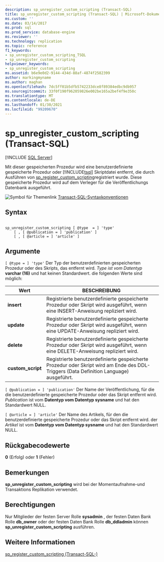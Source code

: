 ```yaml
---
description: sp_unregister_custom_scripting (Transact-SQL)
title: sp_unregister_custom_scripting (Transact-SQL) | Microsoft-Dokumentation
ms.custom: ''
ms.date: 03/14/2017
ms.prod: sql
ms.prod_service: database-engine
ms.reviewer: ''
ms.technology: replication
ms.topic: reference
f1_keywords:
- sp_unregister_custom_scripting_TSQL
- sp_unregister_custom_scripting
helpviewer_keywords:
- sp_unregister_custom_scripting
ms.assetid: b6e9e0d2-9144-434d-88af-4874f2582399
author: markingmyname
ms.author: maghan
ms.openlocfilehash: 7dc5ff01b5dfb5742233dce8f89384edbc9db957
ms.sourcegitcommit: 33f0f190f962059826e002be165a2bef4f9e350c
ms.translationtype: MT
ms.contentlocale: de-DE
ms.lasthandoff: 01/30/2021
ms.locfileid: "99209670"
---
```

# <a name="sp_unregister_custom_scripting-transact-sql"></a>sp_unregister_custom_scripting (Transact-SQL)
[!INCLUDE [SQL Server](../../includes/applies-to-version/sqlserver.md)]

  Mit dieser gespeicherten Prozedur wird eine benutzerdefinierte gespeicherte Prozedur oder [!INCLUDE[tsql](../../includes/tsql-md.md)] Skriptdatei entfernt, die durch Ausführen von [sp_register_custom_scripting](../../relational-databases/system-stored-procedures/sp-register-custom-scripting-transact-sql.md)registriert wurde. Diese gespeicherte Prozedur wird auf dem Verleger für die Veröffentlichungs Datenbank ausgeführt.  
  
 ![Symbol für Themenlink](../../database-engine/configure-windows/media/topic-link.gif "Symbol für Themenlink") [Transact-SQL-Syntaxkonventionen](../../t-sql/language-elements/transact-sql-syntax-conventions-transact-sql.md)  
  
## <a name="syntax"></a>Syntax  
  
```  
  
sp_unregister_custom_scripting [ @type  = ] 'type'  
    [ , [ @publication = ] 'publication' ]  
    [ , [ @article = ] 'article' ]  
```  
  
## <a name="arguments"></a>Argumente  
`[ @type = ] 'type'` Der Typ der benutzerdefinierten gespeicherten Prozedur oder des Skripts, das entfernt wird. *Type ist vom Datentyp* **varchar (16)** und hat keinen Standardwert. die folgenden Werte sind möglich:  
  
|Wert|BESCHREIBUNG|  
|-----------|-----------------|  
|**insert**|Registrierte benutzerdefinierte gespeicherte Prozedur oder Skript wird ausgeführt, wenn eine INSERT-Anweisung repliziert wird.|  
|**update**|Registrierte benutzerdefinierte gespeicherte Prozedur oder Skript wird ausgeführt, wenn eine UPDATE-Anweisung repliziert wird.|  
|**delete**|Registrierte benutzerdefinierte gespeicherte Prozedur oder Skript wird ausgeführt, wenn eine DELETE-Anweisung repliziert wird.|  
|**custom_script**|Registrierte benutzerdefinierte gespeicherte Prozedur oder Skript wird am Ende des DDL-Triggers (Data Definition Language) ausgeführt.|  
  
`[ @publication = ] 'publication'` Der Name der Veröffentlichung, für die die benutzerdefinierte gespeicherte Prozedur oder das Skript entfernt wird. *Publication* ist vom **Datentyp vom Datentyp sysname** und hat den Standardwert NULL.  
  
`[ @article = ] 'article'` Der Name des Artikels, für den die benutzerdefinierte gespeicherte Prozedur oder das Skript entfernt wird. der *Artikel* ist vom **Datentyp vom Datentyp sysname** und hat den Standardwert NULL.  
  
## <a name="return-code-values"></a>Rückgabecodewerte  
 **0** (Erfolg) oder **1** (Fehler)  
  
## <a name="remarks"></a>Bemerkungen  
 **sp_unregister_custom_scripting** wird bei der Momentaufnahme-und Transaktions Replikation verwendet.  
  
## <a name="permissions"></a>Berechtigungen  
 Nur Mitglieder der festen Server Rolle **sysadmin** , der festen Daten Bank Rolle **db_owner** oder der festen Daten Bank Rolle **db_ddladmin** können **sp_unregister_custom_scripting** ausführen.  
  
## <a name="see-also"></a>Weitere Informationen  
 [sp_register_custom_scripting &#40;Transact-SQL-&#41;](../../relational-databases/system-stored-procedures/sp-register-custom-scripting-transact-sql.md)  
  
  
